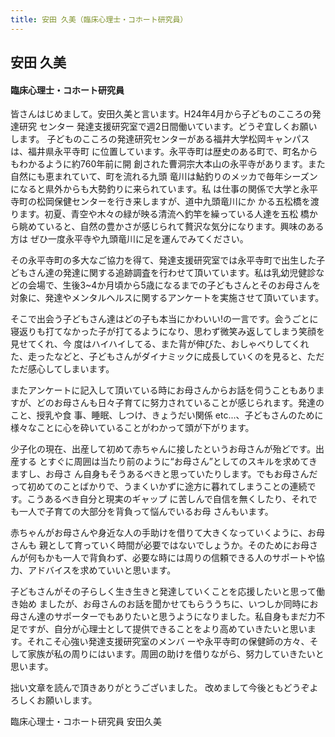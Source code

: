 ---title: 安田 久美（臨床心理士・コホート研究員）---## 安田 久美#### 臨床心理士・コホート研究員皆さんはじめまして。安田久美と言います。H24年4月から子どものこころの発達研究 センター 発達支援研究室で週2日間働いています。どうぞ宜しくお願いします。子どものこころの発達研究センターがある福井大学松岡キャンパスは、福井県永平寺町 に位置しています。永平寺町は歴史のある町で、町名からもわかるように約760年前に開 創された曹洞宗大本山の永平寺があります。また自然にも恵まれていて、町を流れる九頭 竜川は鮎釣りのメッカで毎年シーズンになると県外からも大勢釣りに来られています。私 は仕事の関係で大学と永平寺町の松岡保健センターを行き来しますが、道中九頭竜川にか かる五松橋を渡ります。初夏、青空や木々の緑が映る清流へ釣竿を繰っている人達を五松 橋から眺めていると、自然の豊かさが感じられて贅沢な気分になります。興味のある方は ぜひ一度永平寺や九頭竜川に足を運んでみてください。その永平寺町の多大なご協力を得て、発達支援研究室では永平寺町で出生した子どもさん達の発達に関する追跡調査を行わせて頂いています。私は乳幼児健診などの会場で、生後3~4か月頃から5歳になるまでの子どもさんとそのお母さんを対象に、発達やメンタルヘルスに関するアンケートを実施させて頂いています。そこで出会う子どもさん達はどの子も本当にかわいい!の一言です。会うごとに寝返りも打てなかった子が打てるようになり、思わず微笑み返してしまう笑顔を見せてくれ、今 度はハイハイしてる、また背が伸びた、おしゃべりしてくれた、走ったなどと、子どもさんがダイナミックに成長していくのを見ると、ただただ感心してしまいます。またアンケートに記入して頂いている時にお母さんからお話を伺うこともありますが、どのお母さんも日々子育てに努力されていることが感じられます。発達のこと、授乳や食 事、睡眠、しつけ、きょうだい関係 etc...、子どもさんのために様々なことに心を砕いていることがわかって頭が下がります。少子化の現在、出産して初めて赤ちゃんに接したというお母さんが殆どです。出産する とすぐに周囲は当たり前のように“お母さん”としてのスキルを求めてきますし、お母さ ん自身もそうあるべきと思っていたりします。でもお母さんだって初めてのことばかりで、うまくいかずに途方に暮れてしまうことの連続です。こうあるべき自分と現実のギャップ に苦しんで自信を無くしたり、それでも一人で子育ての大部分を背負って悩んでいるお母 さんもいます。赤ちゃんがお母さんや身近な人の手助けを借りて大きくなっていくように、お母さんも 親として育っていく時間が必要ではないでしょうか。そのためにお母さんが何もかも一人で背負わず、必要な時には周りの信頼できる人のサポートや協力、アドバイスを求めていいと思います。子どもさんがその子らしく生き生きと発達していくことを応援したいと思って働き始め ましたが、お母さんのお話を聞かせてもらううちに、いつしか同時にお母さん達のサポーターでもありたいと思うようになりました。私自身もまだ力不足ですが、自分が心理士として提供できることをより高めていきたいと思います。それこそ心強い発達支援研究室のメンバ ーや永平寺町の保健師の方々、そして家族が私の周りにはいます。周囲の助けを借りながら、努力していきたいと思います。拙い文章を読んで頂きありがとうございました。 改めまして今後ともどうぞよろしくお願いします。臨床心理士・コホート研究員 安田久美